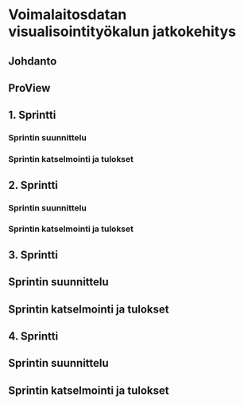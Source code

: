 # Voimalaitosdatan visualisointityökalun jatkokehitys

## Johdanto

## ProView

## 1. Sprintti

### Sprintin suunnittelu

### Sprintin katselmointi ja tulokset

## 2. Sprintti

### Sprintin suunnittelu

### Sprintin katselmointi ja tulokset

## 3. Sprintti

## Sprintin suunnittelu

## Sprintin katselmointi ja tulokset

## 4. Sprintti

## Sprintin suunnittelu

## Sprintin katselmointi ja tulokset
